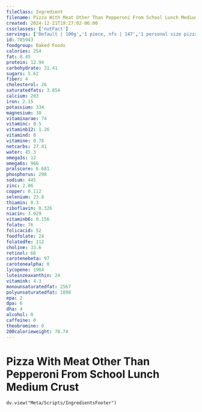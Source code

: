 ```yaml
---
fileClass: Ingredient
filename: Pizza With Meat Other Than Pepperoni From School Lunch Medium Crust
created: 2024-12-21T19:27:02-06:00
cssclasses: ['nutFact']
servings: ['Default | 100g','1 piece, nfs | 147','1 personal size pizza (5-7" diameter) | 170','1 surface inch | 6']
id: 785943
foodgroup: Baked Foods
calories: 254
fat: 8.45
protein: 12.94
carbohydrate: 31.41
sugars: 5.62
fiber: 4
cholesterol: 26
saturatedfats: 3.854
calcium: 203
iron: 2.15
potassium: 334
magnesium: 38
vitaminarae: 74
vitaminc: 0.5
vitaminb12: 1.26
vitamind: 0
vitamine: 0.78
netcarbs: 27.41
water: 45.3
omega3s: 12
omega6s: 966
pralscore: 6.681
phosphorus: 298
sodium: 445
zinc: 2.06
copper: 0.112
selenium: 23.8
thiamin: 0.3
riboflavin: 0.326
niacin: 3.929
vitaminb6: 0.156
folate: 76
folicacid: 52
foodfolate: 24
folatedfe: 112
choline: 33.6
retinol: 66
carotenebeta: 97
carotenealpha: 0
lycopene: 1964
luteinzeaxanthin: 24
vitamink: 4.3
monounsaturatedfat: 2567
polyunsaturatedfat: 1098
epa: 2
dpa: 6
dha: 4
alcohol: 0
caffeine: 0
theobromine: 0
200calorieweight: 78.74
---
```


# Pizza With Meat Other Than Pepperoni From School Lunch Medium Crust

```dataviewjs
dv.view("Meta/Scripts/IngredientsFooter")
```